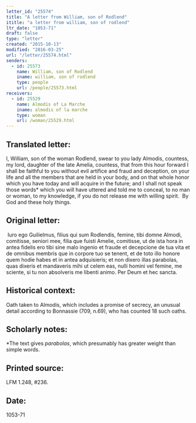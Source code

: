 ```yaml
---
letter_id: "25574"
title: "A letter from William, son of Rodlend"
ititle: "a letter from william, son of rodlend"
ltr_date: "1053-71"
draft: false
type: "letter"
created: "2015-10-13"
modified: "2016-03-25"
url: "/letter/25574.html"
senders:
  - id: 25573
    name: William, son of Rodlend
    iname: william, son of rodlend
    type: people
    url: /people/25573.html
receivers:
  - id: 25529
    name: Almodis of La Marche
    iname: almodis of la marche
    type: woman
    url: /woman/25529.html
---
```

<h2> Translated letter:</h2><p>I, William, son of the woman Rodlend, swear to you lady Almodis, countess, my lord, daughter of the late Amelia, countess, that from this hour forward I shall be faithful to you without evil artifice and fraud and deception, on your life and all the members that are held in your body, and on that whole honor which you have today and will acquire in the future; and I shall not speak those words* which you will have uttered and told me to conceal, to no man or woman, to my knowledge, if you do not release me with willing spirit.&nbsp; By God and these holy things.</p><h2 class="mt-4"> Original letter:</h2><p class="Bodytext51">&nbsp;Iuro ego Guilielmus, filius qui sum Rodlendis, femine, tibi domne Almodi, comitisse, seniori mee, filia que fuisti Amelie, comitisse, ut de ista hora in antea fidelis ero tibi sine malo ingenio et fraude et decepcione de tua vita et de omnibus membris que in corpore tuo se tenent, et de toto illo honore quem hodie habes et in antea adquisieris; et non dixero illas parabolas, quas dixeris et mandaveris mihi ut celem eas, nulli homini vel femine, me sciente, si tu non absolveris me libenti animo. Per Deum et hec sancta.</p><p></p><h2 class="mt-4"> Historical context:</h2><p>Oath taken to Almodis, which includes a promise of secrecy, an unusual detail according to Bonnassie (709, n.69), who has counted 18 such oaths.</p><h2 class="mt-4"> Scholarly notes:</h2><p>*The text gives <i>parabolas</i>, which presumably has greater weight than simple words.</p><h2 class="mt-4"> Printed source:</h2><p>LFM 1.248, #236.&nbsp;&nbsp;</p><h2 class="mt-4"> Date:</h2>1053-71